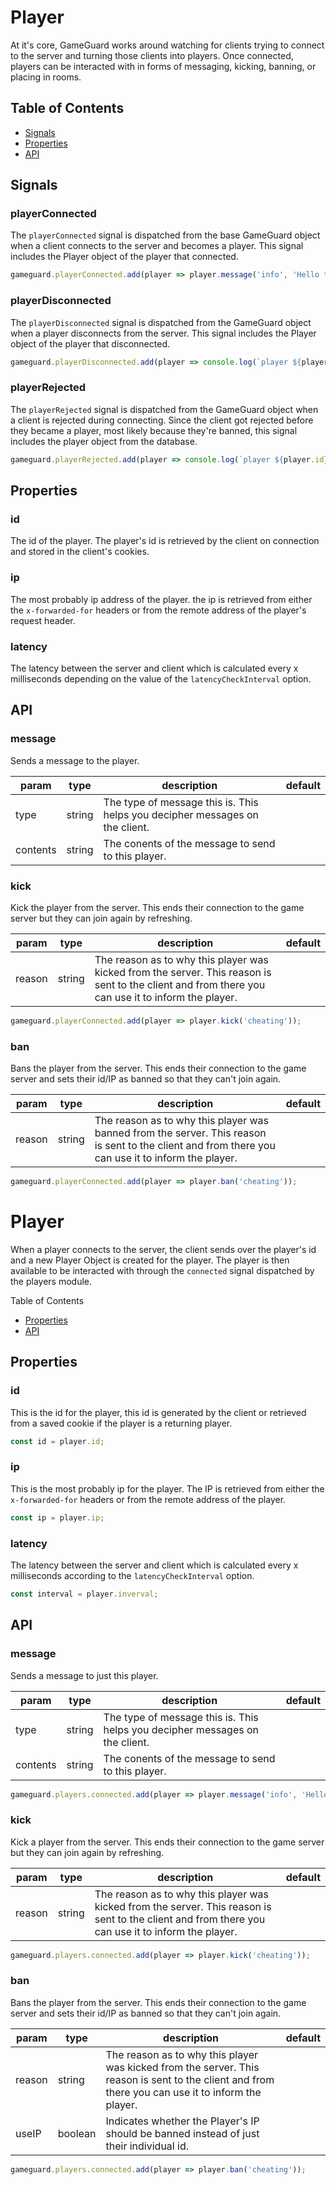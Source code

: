 # **Player**

At it's core, GameGuard works around watching for clients trying to connect to the server and turning those clients into players. Once connected, players can be interacted with in forms of messaging, kicking, banning, or placing in rooms.

## **Table of Contents**

- [Signals](#signals)
- [Properties](#properties)
- [API](#api)

## **Signals**

### **playerConnected**

The `playerConnected` signal is dispatched from the base GameGuard object when a client connects to the server and becomes a player. This signal includes the Player object of the player that connected.

```js
gameguard.playerConnected.add(player => player.message('info', 'Hello there!'));
```

### **playerDisconnected**

The `playerDisconnected` signal is dispatched from the GameGuard object when a player disconnects from the server. This signal includes the Player object of the player that disconnected.

```js
gameguard.playerDisconnected.add(player => console.log(`player ${player.id} disconnected`));
```

### **playerRejected**

The `playerRejected` signal is dispatched from the GameGuard object when a client is rejected during connecting. Since the client got rejected before they became a player, most likely because they're banned, this signal includes the player object from the database.

```js
gameguard.playerRejected.add(player => console.log(`player ${player.id} rejected`));
```

## **Properties**

### **id**

The id of the player. The player's id is retrieved by the client on connection and stored in the client's cookies.

### **ip**

The most probably ip address of the player. the ip is retrieved from either the `x-forwarded-for` headers or from the remote address of the player's request header.

### **latency**

The latency between the server and client which is calculated every x milliseconds depending on the value of the `latencyCheckInterval` option.

## **API**

### **message**

Sends a message to the player.

| param   	| type   	| description                                                                  	| default 	|
|---------	|--------	|------------------------------------------------------------------------------	|---------	|
| type    	| string 	| The type of message this is. This helps you decipher messages on the client. 	|         	|
| contents 	| string 	| The conents of the message to send to this player.                            |         	|

### **kick**

Kick the player from the server. This ends their connection to the game server but they can join again by refreshing.

| param  	| type   	| description                                                                                                                                        	| default 	|
|--------	|--------	|----------------------------------------------------------------------------------------------------------------------------------------------------	|---------	|
| reason 	| string 	| The reason as to why this player was kicked from the server. This reason is sent to the client and from there you can use it to inform the player. 	|         	|

```js
gameguard.playerConnected.add(player => player.kick('cheating'));
```

### **ban**

Bans the player from the server. This ends their connection to the game server and sets their id/IP as banned so that they can't join again.

| param  	| type    	| description                                                                                                                                        	| default 	|
|--------	|---------	|----------------------------------------------------------------------------------------------------------------------------------------------------	|---------	|
| reason 	| string  	| The reason as to why this player was banned from the server. This reason is sent to the client and from there you can use it to inform the player. 	|         	|

```js
gameguard.playerConnected.add(player => player.ban('cheating'));
```










































# Player

When a player connects to the server, the client sends over the player's id and a new Player Object is created for the player. The player is then available to be interacted with through the `connected` signal dispatched by the players module.

Table of Contents

- [Properties](#properties)
- [API](#api)

## **Properties**

### **id**

This is the id for the player, this id is generated by the client or retrieved from a saved cookie if the player is a returning player.

```js
const id = player.id;
```

### **ip**

This is the most probably ip for the player. The IP is retrieved from either the `x-forwarded-for` headers or from the remote address of the player.

```js
const ip = player.ip;
```

### **latency**

The latency between the server and client which is calculated every x milliseconds according to the `latencyCheckInterval` option.

```js
const interval = player.inverval;
```

## **API**

### **message**

Sends a message to just this player.

| param   	| type   	| description                                                                  	| default 	|
|---------	|--------	|------------------------------------------------------------------------------	|---------	|
| type    	| string 	| The type of message this is. This helps you decipher messages on the client. 	|         	|
| contents 	| string 	| The conents of the message to send to this player.                                        	|         	|

```js
gameguard.players.connected.add(player => player.message('info', 'Hello there!'));
```

### **kick**

Kick a player from the server. This ends their connection to the game server but they can join again by refreshing.

| param  	| type   	| description                                                                                                                                        	| default 	|
|--------	|--------	|----------------------------------------------------------------------------------------------------------------------------------------------------	|---------	|
| reason 	| string 	| The reason as to why this player was kicked from the server. This reason is sent to the client and from there you can use it to inform the player. 	|         	|

```js
gameguard.players.connected.add(player => player.kick('cheating'));
```

### **ban**

Bans the player from the server. This ends their connection to the game server and sets their id/IP as banned so that they can't join again.

| param  	| type    	| description                                                                                                                                        	| default 	|
|--------	|---------	|----------------------------------------------------------------------------------------------------------------------------------------------------	|---------	|
| reason 	| string  	| The reason as to why this player was kicked from the server. This reason is sent to the client and from there you can use it to inform the player. 	|         	|
| useIP  	| boolean 	| Indicates whether the Player's IP should be banned instead of just their individual id.                                                            	|         	|

```js
gameguard.players.connected.add(player => player.ban('cheating'));
```
